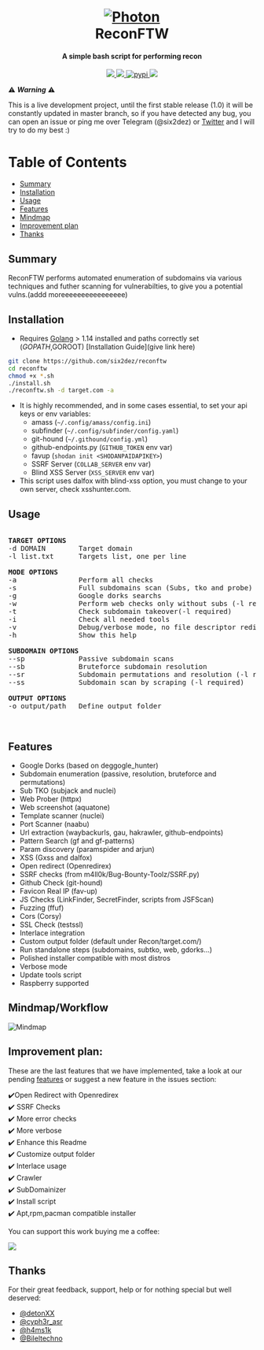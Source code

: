 <h1 align="center">
  <br>
  <a href="https://github.com/six2dez/reconftw"><img src="https://i.ibb.co/cYXL58B/banner.png" alt="Photon"></a>
  <br>
  ReconFTW
  <br>
</h1>

<h4 align="center">A simple bash script for performing recon</h4>

<p align="center">
  <a href="https://github.com/six2dez/reconftw/releases/tag/0.9-beta1">
    <img src="https://img.shields.io/badge/release-0.9--beta1-green">
  </a>
   </a>
  <a href="https://www.gnu.org/licenses/gpl-3.0.en.html">
      <img src="https://img.shields.io/badge/license-GPL3-_red.svg">
  </a>
  <a href="/">
    <img src="https://img.shields.io/badge/gitclones-2k%2B-yellow"
         alt="pypi">
  </a>
  <a href="https://twitter.com/Six2dez1">
    <img src="https://img.shields.io/badge/twitter-%40Six2dez1-blue">
  </a>
</p>

:warning: ***Warning*** :warning:

This is a live development project, until the first stable release (1.0) it will be constantly updated in master branch, so if you have detected any bug, you can open an issue or ping me over Telegram (@six2dez) or [Twitter](https://twitter.com/Six2dez1) and I will try to do my best :)

# Table of Contents
-   [Summary](#summary)
-   [Installation](#installation)
-   [Usage](#usage)
-   [Features](#features)
-   [Mindmap](#mindmapworkflow)
-   [Improvement plan](#improvement-plan)
-   [Thanks](#thanks)



## Summary

ReconFTW performs automated enumeration of subdomains via various techniques and futher scanning for vulnerabilties, to give you a potential vulns.(addd moreeeeeeeeeeeeeeee)


## Installation
- Requires [Golang](https://golang.org/dl/) > 1.14 installed and paths correctly set ($GOPATH,$GOROOT)
[Installation Guide](give link here)

```bash
git clone https://github.com/six2dez/reconftw
cd reconftw
chmod +x *.sh
./install.sh
./reconftw.sh -d target.com -a
```

- It is highly recommended, and in some cases essential, to set your api keys or env variables:
  - amass (```~/.config/amass/config.ini```)
  - subfinder (```~/.config/subfinder/config.yaml```)
  - git-hound (```~/.githound/config.yml```)
  - github-endpoints.py (```GITHUB_TOKEN``` env var)
  - favup (```shodan init <SHODANPAIDAPIKEY>```)
  - SSRF Server (```COLLAB_SERVER``` env var) 
  - Blind XSS Server (```XSS_SERVER``` env var) 
- This script uses dalfox with blind-xss option, you must change to your own server, check xsshunter.com.

## Usage
<pre>

<b>TARGET OPTIONS</b>
-d DOMAIN        Target domain
-l list.txt      Targets list, one per line

<b>MODE OPTIONS</b>
-a               Perform all checks
-s               Full subdomains scan (Subs, tko and probe)
-g               Google dorks searchs
-w               Perform web checks only without subs (-l required)
-t               Check subdomain takeover(-l required)
-i               Check all needed tools
-v               Debug/verbose mode, no file descriptor redir
-h               Show this help

<b>SUBDOMAIN OPTIONS</b>
--sp             Passive subdomain scans
--sb             Bruteforce subdomain resolution
--sr             Subdomain permutations and resolution (-l required)
--ss             Subdomain scan by scraping (-l required)

<b>OUTPUT OPTIONS</b>
-o output/path   Define output folder


</pre>

## Features 

- Google Dorks (based on deggogle_hunter)
- Subdomain enumeration (passive, resolution, bruteforce and permutations)
- Sub TKO (subjack and nuclei)
- Web Prober (httpx)
- Web screenshot (aquatone)
- Template scanner (nuclei)
- Port Scanner (naabu)
- Url extraction (waybackurls, gau, hakrawler, github-endpoints)
- Pattern Search (gf and gf-patterns)
- Param discovery (paramspider and arjun)
- XSS (Gxss and dalfox)
- Open redirect (Openredirex)
- SSRF checks (from m4ll0k/Bug-Bounty-Toolz/SSRF.py)
- Github Check (git-hound)
- Favicon Real IP (fav-up)
- JS Checks (LinkFinder, SecretFinder, scripts from JSFScan)
- Fuzzing (ffuf)
- Cors (Corsy)
- SSL Check (testssl)
- Interlace integration
- Custom output folder (default under Recon/target.com/)
- Run standalone steps (subdomains, subtko, web, gdorks...)
- Polished installer compatible with most distros
- Verbose mode
- Update tools script
- Raspberry supported

## Mindmap/Workflow

![Mindmap](images/mindmap.png)

## Improvement plan:

These are the last features that we have implemented, take a look at our pending [features](https://github.com/six2dez/reconftw/labels/feature) or suggest a new feature in the issues section:

:heavy_check_mark:Open Redirect with Openredirex  
:heavy_check_mark: SSRF Checks  
:heavy_check_mark: More error checks  
:heavy_check_mark: More verbose  
:heavy_check_mark: Enhance this Readme  
:heavy_check_mark: Customize output folder  
:heavy_check_mark: Interlace usage  
:heavy_check_mark: Crawler  
:heavy_check_mark: SubDomainizer  
:heavy_check_mark: Install script  
:heavy_check_mark: Apt,rpm,pacman compatible installer  

You can support this work buying me a coffee:

[<img src="https://cdn.buymeacoffee.com/buttons/v2/default-green.png">](https://www.buymeacoffee.com/six2dez)

## Thanks
For their great feedback, support, help or for nothing special but well deserved:
- [@detonXX](https://twitter.com/detonXX)
- [@cyph3r_asr](https://twitter.com/cyph3r_asr)
- [@h4ms1k](https://twitter.com/h4ms1k)
- [@Bileltechno](https://twitter.com/BilelEljaamii)


